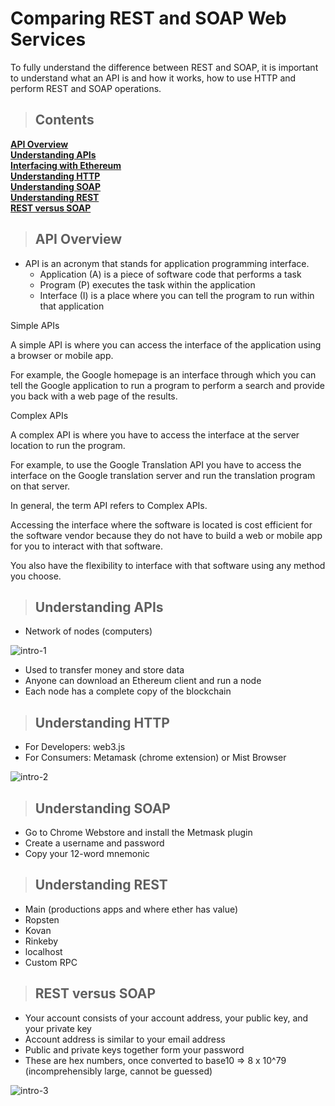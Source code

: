# Comparing REST and SOAP Web Services

To fully understand the difference between REST and SOAP, it is important to understand what an API is and how it works, how to use HTTP and perform REST and SOAP operations.

> ## Contents

**[API Overview](#overview)**<br>
**[Understanding APIs](#UnderstandingAPIs)**<br>
**[Interfacing with Ethereum](#UnderstandingHTTP)**<br>
**[Understanding HTTP](#UnderstandingSOAP)**<br>
**[Understanding SOAP](#UnderstandingREST)**<br>
**[Understanding REST](#RESTversusSOAP)**<br>
**[REST versus SOAP](#RESTversusSOAP)**<br>

<a name="overview"></a>
> ## API Overview
- API is an acronym that stands for application programming interface.
  - Application (A) is a piece of software code that performs a task
  - Program (P) executes the task within the application
  - Interface (I) is a place where you can tell the program to run within that application

Simple APIs

A simple API is where you can access the interface of the application using a browser or mobile app. 

For example, the Google homepage is an interface through which you can tell the Google application to run a program to perform a search and provide you back with a web page of the results.

Complex APIs

A complex API is where you have to access the interface at the server location to run the program.  

For example, to use the Google Translation API you have to access the interface on the Google translation server and run the translation program on that server.

In general, the term API refers to Complex APIs.

Accessing the interface where the software is located is cost efficient for the software vendor because they do not have to build a web or mobile app for you to interact with that software.

You also have the flexibility to interface with that software using any method you choose. 

<a name="UnderstandingAPIs"></a>
> ## Understanding APIs

- Network of nodes (computers)

![intro-1](https://user-images.githubusercontent.com/4720428/50610712-cf6ed880-0e88-11e9-9344-03a3f4aaa84f.png)

- Used to transfer money and store data
- Anyone can download an Ethereum client and run a node
- Each node has a complete copy of the blockchain

<a name="UnderstandingHTTP"></a>
> ## Understanding HTTP

- For Developers: web3.js
- For Consumers: Metamask (chrome extension) or Mist Browser

![intro-2](https://user-images.githubusercontent.com/4720428/50611167-4f497280-0e8a-11e9-8180-dac65c2a1bdf.png)

<a name="UnderstandingSOAP"></a>
> ## Understanding SOAP

- Go to Chrome Webstore and install the Metmask plugin
- Create a username and password
- Copy your 12-word mnemonic 

<a name="UnderstandingREST"></a>
> ## Understanding REST

- Main (productions apps and where ether has value)
- Ropsten
- Kovan
- Rinkeby
- localhost
- Custom RPC

<a name="RESTversusSOAP"></a>
> ## REST versus SOAP

- Your account consists of your account address, your public key, and your private key
- Account address is similar to your email address
- Public and private keys together form your password
- These are hex numbers, once converted to base10 => 8 x 10^79 (incomprehensibly large, cannot be guessed)

![intro-3](https://user-images.githubusercontent.com/4720428/50611521-9e43d780-0e8b-11e9-8280-74d39ab688d2.png)









